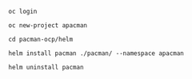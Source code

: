 `oc login`

`oc new-project apacman`

`cd pacman-ocp/helm`

`helm install pacman ./pacman/ --namespace apacman`

`helm uninstall pacman`